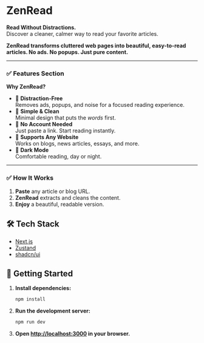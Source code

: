 # ZenRead

**Read Without Distractions.**  
Discover a cleaner, calmer way to read your favorite articles.

**ZenRead transforms cluttered web pages into beautiful, easy-to-read articles. No ads. No popups. Just pure content.**

---

### ✅ Features Section

**Why ZenRead?**

- 🔸 **Distraction-Free**  
  Removes ads, popups, and noise for a focused reading experience.
- 🔸 **Simple & Clean**  
  Minimal design that puts the _words_ first.
- 🔸 **No Account Needed**  
  Just paste a link. Start reading instantly.
- 🔸 **Supports Any Website**  
  Works on blogs, news articles, essays, and more.
- 🔸 **Dark Mode**  
  Comfortable reading, day or night.

---

### ✅ How It Works

1. **Paste** any article or blog URL.
2. **ZenRead** extracts and cleans the content.
3. **Enjoy** a beautiful, readable version.

## 🛠️ Tech Stack

- [Next.js](https://nextjs.org/)
- [Zustand](https://zustand-demo.pmnd.rs/)
- [shadcn/ui](https://ui.shadcn.com/)

## 🚀 Getting Started

1. **Install dependencies:**
   ```bash
   npm install
   ```
2. **Run the development server:**
   ```bash
   npm run dev
   ```
3. **Open [http://localhost:3000](http://localhost:3000) in your browser.**
